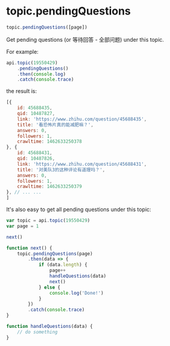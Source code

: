 # topic.pendingQuestions

```javascript
topic.pendingQuestions([page])
```

Get pending questions (or 等待回答 - 全部问题) under this topic.

For example:

```javascript
api.topic(19550429)
    .pendingQuestions()
    .then(console.log)
    .catch(console.trace)
```

the result is:

```javascript
[{
    id: 45688435,
    qid: 10487827,
    link: 'https://www.zhihu.com/question/45688435',
    title: '看恐怖片真的能减肥嘛？',
    answers: 0,
    followers: 1,
    crawltime: 1462633250378
}, {
    id: 45688431,
    qid: 10487826,
    link: 'https://www.zhihu.com/question/45688431',
    title: '对美队3的这种评论有道理吗？',
    answers: 0,
    followers: 1,
    crawltime: 1462633250379
}, // ... ...
]
```

It's also easy to get all pending questions under this topic:

```javascript
var topic = api.topic(19550429)
var page = 1

next()

function next() {
    topic.pendingQuestions(page)
        .then(data => {
            if (data.length) {
                page++
                handleQuestions(data)
                next()
            } else {
                console.log('Done!')
            }
        })
        .catch(console.trace)
}

function handleQuestions(data) {
    // do something
}
```
